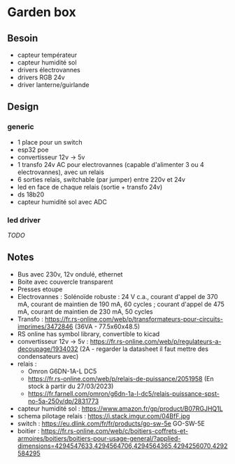 # Garden box

## Besoin

- capteur températeur
- capteur humidité sol
- drivers électrovannes
- drivers RGB 24v
- driver lanterne/guirlande

## Design

### generic

- 1 place pour un switch
- esp32 poe
- convertisseur 12v -> 5v
- 1 transfo 24v AC pour electrovannes (capable d'alimenter 3 ou 4 electrovannes), avec un relais
- 6 sorties relais, switchable (par jumper) entre 220v et 24v
- led en face de chaque relais (sortie + transfo 24v)
- ds 18b20
- capteur humidité sol avec ADC

### led driver

_TODO_

## Notes

- Bus avec 230v, 12v ondulé, ethernet
- Boite avec couvercle transparent
- Presses etoupe
- Electrovannes : Solénoïde robuste : 24 V c.a., courant d'appel de 370 mA, courant de maintien de 190 mA, 60 cycles ; courant d'appel de 475 mA, courant de maintien de 230 mA, 50 cycles
- Transfo : https://fr.rs-online.com/web/p/transformateurs-pour-circuits-imprimes/3472846 (36VA - 77.5x60x48.5)
- RS online has symbol library, convertible to kicad
- convertisseur 12v -> 5v : https://fr.rs-online.com/web/p/regulateurs-a-decoupage/1934032 (2A - regarder la datasheet il faut mettre des condensateurs avec)
- relais : 
  - Omron G6DN-1A-L DC5
  - https://fr.rs-online.com/web/p/relais-de-puissance/2051958 (En stock à partir du 27/03/2023)
  - https://fr.farnell.com/omron/g6dn-1a-l-dc5/relais-puissance-spst-no-5a-250v/dp/2831773
- capteur humidité sol : https://www.amazon.fr/gp/product/B07RGJHQ1L
- schema pilotage relais : https://i.stack.imgur.com/04BfF.jpg
- switch : https://eu.dlink.com/fr/fr/products/go-sw-5e GO-SW-5E
- boitier : https://fr.rs-online.com/web/c/boitiers-coffrets-et-armoires/boitiers/boitiers-pour-usage-general/?applied-dimensions=4294547633,4294564706,4294564365,4294256070,4292584295